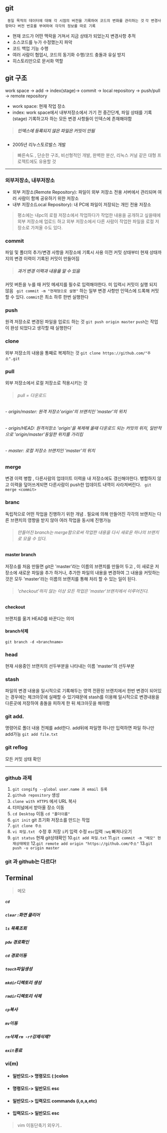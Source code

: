 ## git

``` 동일 목적의 데이터에 대해 각 시점의 버전을 기록하여 코드의 변화를 관리하는 것```
``` 각 변경사항마다 버전 번호를 부여하여 각각의 정보를 따로 기록 ```
- 현재 코드가 어떤 맥락을 거쳐서 지금 상태가 되었는지 변경사항 추적
- 소스코드를 누가 수정했는지 파악
- 코드 백업 기능 수행
- 여러 사람이 협업시, 코드의 동기화 수행/코드 충돌과 유실 방지
- 히스토리만으로 문서화 역할

## git 구조

work space
-> add -> index(stage)-> commit -> local repository -> push/pull -> remote repository
- work space: 현재 작업 장소
- index: work space에서 내부저장소에서 가기 전 중간단계, 파일 상태를 기록(stage) 기록하고자 하는 모든 변경 사항들이 인덱스에 존재해야함
> ##### 인덱스에 등록되지 않은 파일은 커밋이 안됨 

* 2005년 리누스토르발스 개발
> 빠른속도 , 단순한 구조, 비선형적인 개발, 완벽한 분산, 리눅스 커널 같은 대형 프로젝트에도 유용할 것
_______________________
### 외부저장소, 내부저장소
- 외부 저장소(Remote Repository): 파일이 외부 저장소 전용 서버에서 관리되며 여러 사람이 함께 공유하기 위한 저장소
- 내부 저장소(Local Repository): 내 PC에 파일이 저장되는 개인 전용 저장소
 > 평소에는 내pc의 로컬 저장소에서 작업하다가 작업한 내용을 공개하고 싶을때에 외부 저장소에 업로드 하고 외부 저장소에서 다른 사람이 작업한 파일을 로컬 저장소로 가져올 수도 있다.
### commit 
파일 및 폴더의 추가/변경 사항을 저장소에 기록시 사용
이전 커밋 상태부터 현재 상태까지의 변경 이력이 기록된 커밋이 만들어짐
> ##### 과거 변경 이력과 내용을 알 수 있음
커밋 버튼을 누를 때 커밋 메세지를 필수로 입력해야한다. 미 입력시 커밋이 실행 되지 않음
``` git commit -m "현재형으로 설명"```
하는 일부 변경 사항만 인덱스에 드록해 커밋할 수 있다.
`commit`은 최소 하루 한번 실행한다 
### push
원격 저장소로 변경된 파일을 업로드 하는 것
```git push origin master```
`push`는 작업이 완성 되었다고 생각할 때 실행한다`
### clone
외부 저장소의 내용을 통째로 복제하는 것
``` git clone https://github.com/"주소".git ```
### pull
외부 저장소에서 로컬 저장소로 적용시키는 것
> ###### pull = 다운로드
###### - origin/master: 원격 저장소'origin'의 브랜치인 'master'의 위치
###### - origin/HEAD: 원격저장소 'origin'을 복제해 올때 다운로드 되는 커밋의 위치, 일반적으로 'origin/master'동일한 위치를 가리킴
###### - master: 로컬 저장소 브랜치인 'master'의 위치

### merge
변경 이력 병합 , 다른사람의 업데이트 이력을 내 저장소에도 갱신해야한다. 병합하지 않고 이력을 덮어쓰게되면 다른사람이 push한 업데이트 내역이 사라져버린다.
``` git merge <commit>```
### branc
독립적으로 어떤 작업을 진행하기 위한 개념 . 필요에 의해 만들어진 각각의 브랜치는 다른 브랜치의 영향을 받지 않아 여러 작업을 동시에 진행가능
> ###### 만들어진 branch는 merge함으로써 작업한 내용을 다시 새로운 하나의 브랜치로 모을 수 있다.
#### master branch
저장소를 처음 만들면 git은 'master'라는 이름의 브랜치를 만들어 두고 , 이 새로운 저장소에 새로운 파일을 추가 하거나, 추가한 파일의 내용을 변경하여 그 내용을 커밋하는 것은 모두 'master'라는 이름의 브랜치를 통해 처리 할 수 있는 일이 된다.
> ###### 'checkout'하지 않는 이상 모든 작업은 'master'브랜치에서 이루어진다.
#### checkout 
브랜치를 옮겨 HEAD를 바꾼다는 의미
#### branch삭제
```git branch -d <branchname>```
### head
현재 사용중인 브랜치의 선두부분을 나타내는 이름 'master'의 선두부분
### stash
파일의 변경 내용을 일시적으로 기록해두는 영역 전환된 브랜치에서 한번 변경이 되어있는 경우에는 체크아웃에 실패할 수 있기때문에 stash를 이용해 일시적으로 변경내용을 다른곳에 저장하여 충돌을 피하게 한 뒤 체크아웃을 해야함
### git add.
명령어로 폴더 내용 전체를 add한다. add뒤에 파일명 하나만 입력하면 파일 하나만 add가능
```git add file.txt```
### git reflog
모든 커밋 상태 확인

_________________
### github 과제
1. `git congifg --global user.name 과 email 등록`
2. `github repository` 생성
3. `clone with HTTPS` 에서 URL 복사
4. 터미널에서 받아올 장소 이동
5. `cd Desktop` 이동 `cd "폴더이름"`  
6. `git init` git 초기화 저장소를 만드는 작업
7. `git clone 주소`
8. `vi 파일.txt ` 수정 후 저장 `i`키 입력 수정 `esc`입력 `:wq` 빠져나오기
9. `git status` 현재 git상태확인
10.`git add 파일.txt`
11.`git commit -m "메모" 현재상태메모`
12.`git remote add origin "https://github.com/주소"`
13.`git push -u origin master`

### git 과 github는 다르다!

## Terminal
> 메모
##### `cd`
##### `clear` :화면 클리어 
##### `ls` 목록조회
##### `pdw` 경로확인
##### `cd` 경로이동
##### `touch`파일생성
##### `mkdir`디렉토리 생성
##### `rmdir`디렉토리 삭제
##### `cp`복사
##### `mv`이동
##### `rm`삭제 `rm -rf`강제삭제?
##### `exit`종료

### vi(m)
- #### 일반모드-> 명령모드 (:)colon
- #### 명령모드-> 일반모드 esc
- #### 일반모드-> 입력모드 commands (i,o,a,etc)
- #### 입력모드-> 일반모드 esc

> vim 이동단축기 외우기.. 



